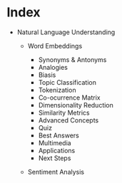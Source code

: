 # Index

* Natural Language Understanding
    * Word Embeddings
        * Synonyms & Antonyms
        * Analogies
        * Biasis
        * Topic Classification
        * Tokenization
        * Co-ocurrence Matrix
        * Dimensionality Reduction
        * Similarity Metrics
        * Advanced Concepts
        * Quiz
        * Best Answers
        * Multimedia
        * Applications
        * Next Steps

    * Sentiment Analysis

